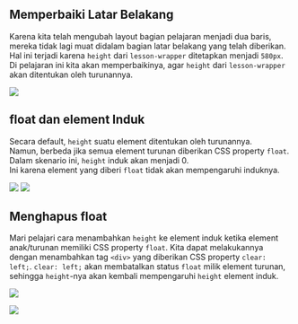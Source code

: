 ## Memperbaiki  Latar Belakang

Karena kita telah mengubah layout bagian pelajaran menjadi dua baris, mereka tidak lagi muat didalam bagian latar belakang yang telah diberikan. Hal ini terjadi karena `height` dari `lesson-wrapper` ditetapkan menjadi `580px`. Di pelajaran ini kita akan memperbaikinya, agar `height` dari `lesson-wrapper` akan ditentukan oleh turunannya.

![](https://d2aj9sy12tbpym.cloudfront.net/progate/shared/images/slide/html/study/3/1580978847147.png)

## float dan  element Induk

Secara default, `height` suatu element ditentukan oleh turunannya.  
Namun, berbeda jika semua element turunan diberikan CSS property `float`. Dalam skenario ini, `height` induk akan menjadi 0.  
Ini karena element yang diberi `float` tidak akan mempengaruhi induknya.

![](https://d2aj9sy12tbpym.cloudfront.net/progate/shared/images/slide/html/study/3/1580978880451.png)
![](https://d2aj9sy12tbpym.cloudfront.net/progate/shared/images/slide/html/study/3/1580978888894.png)

## Menghapus float

Mari pelajari cara menambahkan `height` ke element induk ketika element anak/turunan memiliki CSS property `float`. Kita dapat melakukannya dengan menambahkan tag `<div>` yang diberikan CSS property `clear: left;`. `clear: left;` akan membatalkan status `float` milik element turunan, sehingga `height`-nya akan kembali mempengaruhi `height` element induk.

![](https://d2aj9sy12tbpym.cloudfront.net/progate/shared/images/slide/html/study/3/1580978902578.png)

![](https://d2aj9sy12tbpym.cloudfront.net/progate/shared/images/slide/html/study/3/1580978921734.png)